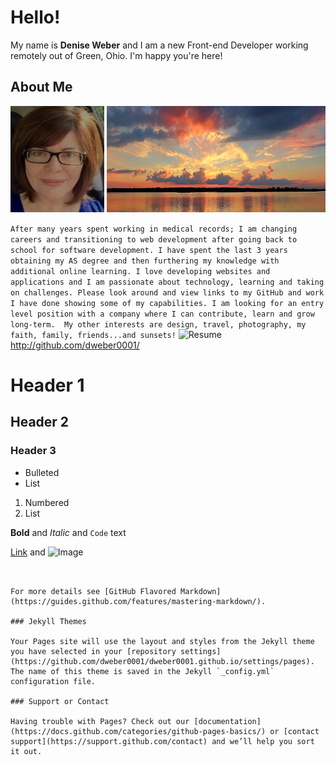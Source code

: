 # Hello! 

My name is **Denise Weber** and I am a new Front-end Developer working remotely out of Green, Ohio. I'm happy you're here! 

## About Me
<p float="left">
<img src="/images/me.png" width="150" height="170"> 
<img src="images/sunset.png" width="350" height="170" >
</p>

```After many years spent working in medical records; I am changing careers and transitioning to web development after going back to school for software development. I have spent the last 3 years obtaining my AS degree and then furthering my knowledge with additional online learning. I love developing websites and applications and I am passionate about technology, learning and taking on challenges. Please look around and view links to my GitHub and work I have done showing some of my capabilities. I am looking for an entry level position with a company where I can contribute, learn and grow long-term.  My other interests are design, travel, photography, my faith, family, friends...and sunsets!```
![Resume](/images/Resume.png)
http://github.com/dweber0001/  

# Header 1
## Header 2
### Header 3

- Bulleted
- List

1. Numbered
2. List

**Bold** and _Italic_ and `Code` text

[Link](url) and ![Image](src)
                               
                                        
```


For more details see [GitHub Flavored Markdown](https://guides.github.com/features/mastering-markdown/).

### Jekyll Themes

Your Pages site will use the layout and styles from the Jekyll theme you have selected in your [repository settings](https://github.com/dweber0001/dweber0001.github.io/settings/pages). The name of this theme is saved in the Jekyll `_config.yml` configuration file.

### Support or Contact

Having trouble with Pages? Check out our [documentation](https://docs.github.com/categories/github-pages-basics/) or [contact support](https://support.github.com/contact) and we’ll help you sort it out.
